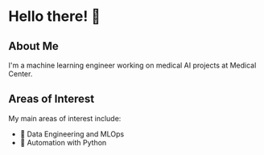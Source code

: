 # Hello there! 👋

## About Me
I'm a machine learning engineer working on medical AI projects at Medical Center.

## Areas of Interest
My main areas of interest include:
- 🚀 Data Engineering and MLOps
- 🐍 Automation with Python
